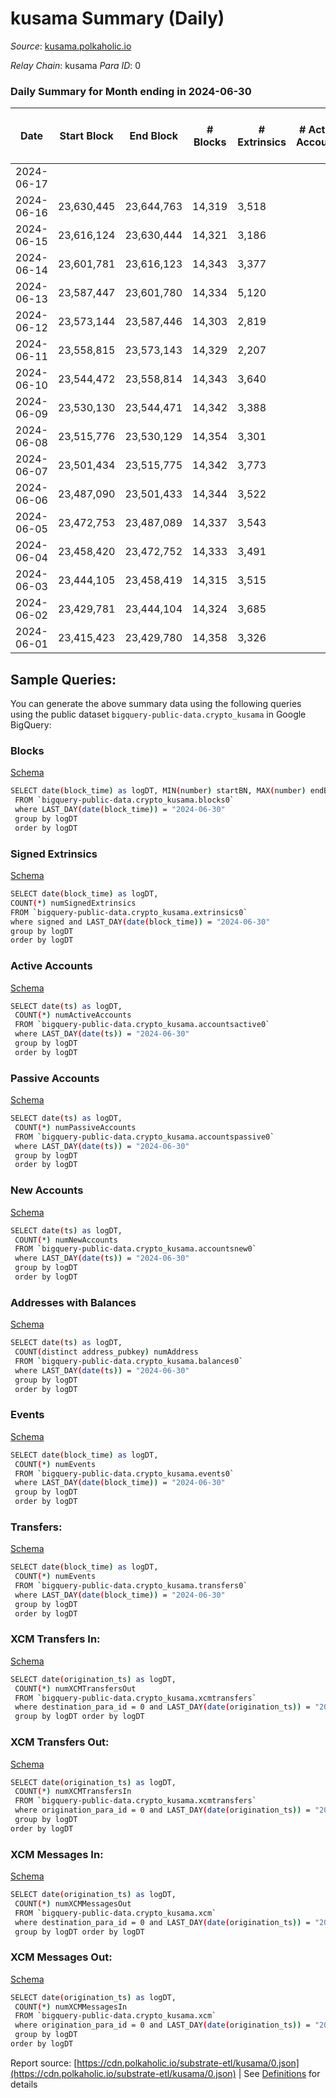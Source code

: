 # kusama Summary (Daily)

_Source_: [kusama.polkaholic.io](https://kusama.polkaholic.io)

*Relay Chain*: kusama
*Para ID*: 0



### Daily Summary for Month ending in 2024-06-30


| Date    | Start Block | End Block | # Blocks | # Extrinsics | # Active Accounts | # Passive Accounts | # New Accounts | # Addresses | # Events  | # Transfers ($USD) | # XCM Transfers In ($USD) | # XCM Transfers Out ($USD) | # XCM In | # XCM Out | Issues |
|---------|-------------|-----------|----------|--------------|-------------------|--------------------|----------------|-------------|-----------|--------------------|---------------------------|----------------------------|----------|-----------|--------|
| 2024-06-17 |  |  |  |  |  |  |  |  |  |   |   |   |  |  |  |
| 2024-06-16 | 23,630,445 | 23,644,763 | 14,319 | 3,518 |  |  |  | 322,466 | 762,652 | 572  |   |   |  |  |  |
| 2024-06-15 | 23,616,124 | 23,630,444 | 14,321 | 3,186 |  |  |  | 322,464 | 758,082 | 310  |   |   |  |  |  |
| 2024-06-14 | 23,601,781 | 23,616,123 | 14,343 | 3,377 |  |  |  | 322,435 | 767,835 | 552  |   |   |  |  |  |
| 2024-06-13 | 23,587,447 | 23,601,780 | 14,334 | 5,120 |  |  |  | 322,409 | 851,679 | 834  |   |   |  |  |  |
| 2024-06-12 | 23,573,144 | 23,587,446 | 14,303 | 2,819 |  |  |  | 322,407 | 709,864 | 1,161  |   |   |  |  |  |
| 2024-06-11 | 23,558,815 | 23,573,143 | 14,329 | 2,207 |  |  |  | 322,284 | 709,942 | 668  |   |   |  |  |  |
| 2024-06-10 | 23,544,472 | 23,558,814 | 14,343 | 3,640 |  |  |  | 322,240 | 770,687 | 1,335  |   |   |  |  |  |
| 2024-06-09 | 23,530,130 | 23,544,471 | 14,342 | 3,388 |  |  |  | 322,185 | 776,626 | 1,117  |   |   |  |  |  |
| 2024-06-08 | 23,515,776 | 23,530,129 | 14,354 | 3,301 |  |  |  | 322,130 | 779,791 | 1,443  |   |   |  |  |  |
| 2024-06-07 | 23,501,434 | 23,515,775 | 14,342 | 3,773 |  |  |  | 322,075 | 781,263 | 1,119  |   |   |  |  |  |
| 2024-06-06 | 23,487,090 | 23,501,433 | 14,344 | 3,522 |  |  |  | 322,023 | 772,914 | 1,514  |   |   |  |  |  |
| 2024-06-05 | 23,472,753 | 23,487,089 | 14,337 | 3,543 |  |  |  | 321,959 | 765,658 | 1,466  |   |   |  |  |  |
| 2024-06-04 | 23,458,420 | 23,472,752 | 14,333 | 3,491 |  |  |  | 321,908 | 768,483 | 1,416  |   |   |  |  |  |
| 2024-06-03 | 23,444,105 | 23,458,419 | 14,315 | 3,515 |  |  |  | 321,852 | 774,183 | 1,492  |   |   |  |  |  |
| 2024-06-02 | 23,429,781 | 23,444,104 | 14,324 | 3,685 |  |  |  | 321,788 | 766,249 | 1,415  |   |   |  |  |  |
| 2024-06-01 | 23,415,423 | 23,429,780 | 14,358 | 3,326 |  |  |  | 321,753 | 768,792 | 1,308  |   |   |  |  |  |

## Sample Queries:
You can generate the above summary data using the following queries using the public dataset `bigquery-public-data.crypto_kusama` in Google BigQuery:


### Blocks 

[Schema](https://github.com/colorfulnotion/substrate-etl/blob/main/schema/blocks.json)

```bash
SELECT date(block_time) as logDT, MIN(number) startBN, MAX(number) endBN, COUNT(*) numBlocks 
 FROM `bigquery-public-data.crypto_kusama.blocks0`  
 where LAST_DAY(date(block_time)) = "2024-06-30" 
 group by logDT 
 order by logDT
```

### Signed Extrinsics 

[Schema](https://github.com/colorfulnotion/substrate-etl/blob/main/schema/extrinsics.json)

```bash
SELECT date(block_time) as logDT, 
COUNT(*) numSignedExtrinsics 
FROM `bigquery-public-data.crypto_kusama.extrinsics0`  
where signed and LAST_DAY(date(block_time)) = "2024-06-30" 
group by logDT 
order by logDT
```

### Active Accounts 

[Schema](https://github.com/colorfulnotion/substrate-etl/blob/main/schema/accountsactive.json)

```bash
SELECT date(ts) as logDT, 
 COUNT(*) numActiveAccounts 
 FROM `bigquery-public-data.crypto_kusama.accountsactive0` 
 where LAST_DAY(date(ts)) = "2024-06-30" 
 group by logDT 
 order by logDT
```

### Passive Accounts 

[Schema](https://github.com/colorfulnotion/substrate-etl/blob/main/schema/accountspassive.json)

```bash
SELECT date(ts) as logDT, 
 COUNT(*) numPassiveAccounts 
 FROM `bigquery-public-data.crypto_kusama.accountspassive0` 
 where LAST_DAY(date(ts)) = "2024-06-30" 
 group by logDT 
 order by logDT
```

### New Accounts 

[Schema](https://github.com/colorfulnotion/substrate-etl/blob/main/schema/accountsnew.json)

```bash
SELECT date(ts) as logDT, 
 COUNT(*) numNewAccounts 
 FROM `bigquery-public-data.crypto_kusama.accountsnew0` 
 where LAST_DAY(date(ts)) = "2024-06-30" 
 group by logDT
 order by logDT
```

### Addresses with Balances 

[Schema](https://github.com/colorfulnotion/substrate-etl/blob/main/schema/balances.json)

```bash
SELECT date(ts) as logDT,
 COUNT(distinct address_pubkey) numAddress 
 FROM `bigquery-public-data.crypto_kusama.balances0` 
 where LAST_DAY(date(ts)) = "2024-06-30" 
 group by logDT 
 order by logDT
```

### Events 

[Schema](https://github.com/colorfulnotion/substrate-etl/blob/main/schema/events.json)

```bash
SELECT date(block_time) as logDT, 
 COUNT(*) numEvents 
 FROM `bigquery-public-data.crypto_kusama.events0` 
 where LAST_DAY(date(block_time)) = "2024-06-30" 
 group by logDT 
 order by logDT
```

### Transfers:

[Schema](https://github.com/colorfulnotion/substrate-etl/blob/main/schema/transfers.json)

```bash
SELECT date(block_time) as logDT, 
 COUNT(*) numEvents 
 FROM `bigquery-public-data.crypto_kusama.transfers0` 
 where LAST_DAY(date(block_time)) = "2024-06-30" 
 group by logDT 
 order by logDT
```

### XCM Transfers In: 

[Schema](https://github.com/colorfulnotion/substrate-etl/blob/main/schema/xcmtransfers.json)

```bash
SELECT date(origination_ts) as logDT, 
 COUNT(*) numXCMTransfersOut 
 FROM `bigquery-public-data.crypto_kusama.xcmtransfers` 
 where destination_para_id = 0 and LAST_DAY(date(origination_ts)) = "2024-06-30" 
 group by logDT order by logDT
```

### XCM Transfers Out: 

[Schema](https://github.com/colorfulnotion/substrate-etl/blob/main/schema/xcmtransfers.json)

```bash
SELECT date(origination_ts) as logDT, 
 COUNT(*) numXCMTransfersIn 
 FROM `bigquery-public-data.crypto_kusama.xcmtransfers` 
 where origination_para_id = 0 and LAST_DAY(date(origination_ts)) = "2024-06-30" 
 group by logDT 
order by logDT
```

### XCM Messages In: 

[Schema](https://github.com/colorfulnotion/substrate-etl/blob/main/schema/xcm.json)

```bash
SELECT date(origination_ts) as logDT, 
 COUNT(*) numXCMMessagesOut 
 FROM `bigquery-public-data.crypto_kusama.xcm` 
 where destination_para_id = 0 and LAST_DAY(date(origination_ts)) = "2024-06-30" 
 group by logDT order by logDT
```

### XCM Messages Out: 

[Schema](https://github.com/colorfulnotion/substrate-etl/blob/main/schema/xcm.json)

```bash
SELECT date(origination_ts) as logDT, 
 COUNT(*) numXCMMessagesIn 
 FROM `bigquery-public-data.crypto_kusama.xcm` 
 where origination_para_id = 0 and LAST_DAY(date(origination_ts)) = "2024-06-30" 
 group by logDT 
order by logDT
```


Report source: [https://cdn.polkaholic.io/substrate-etl/kusama/0.json](https://cdn.polkaholic.io/substrate-etl/kusama/0.json) | See [Definitions](/DEFINITIONS.md) for details
